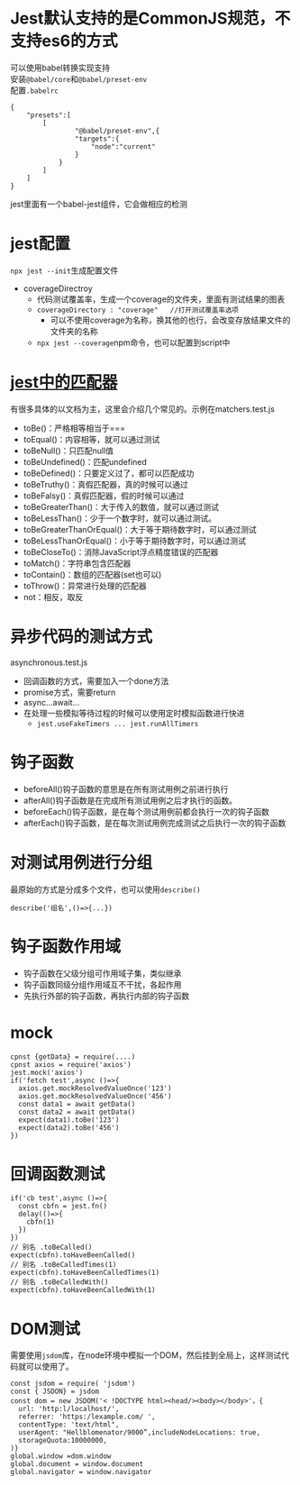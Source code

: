 # Jest默认支持的是CommonJS规范，不支持es6的方式
可以使用babel转换实现支持  
安装``@babel/core``和``@babel/preset-env``  
配置``.babelrc``
```
{
    "presets":[
        [
                "@babel/preset-env",{
                "targets":{
                    "node":"current"
                }
            }
        ]
    ]
}
```
jest里面有一个babel-jest组件，它会做相应的检测

# jest配置
``npx jest --init``生成配置文件  
- coverageDirectroy
  - 代码测试覆盖率，生成一个coverage的文件夹，里面有测试结果的图表
  - ``coverageDirectory : "coverage"   //打开测试覆盖率选项``
    - 可以不使用coverage为名称，换其他的也行，会改变存放结果文件的文件夹的名称
  - ``npx jest --coverage``npm命令，也可以配置到script中

# [jest中的匹配器](https://jestjs.io/docs/zh-Hans/expect)
有很多具体的以文档为主，这里会介绍几个常见的。示例在matchers.test.js
- toBe()：严格相等相当于===
- toEqual()：内容相等，就可以通过测试
- toBeNull()：只匹配null值
- toBeUndefined()：匹配undefined
- toBeDefined()：只要定义过了，都可以匹配成功
- toBeTruthy()：真假匹配器，真的时候可以通过
- toBeFalsy()：真假匹配器，假的时候可以通过
- toBeGreaterThan()：大于传入的数值，就可以通过测试
- toBeLessThan()：少于一个数字时，就可以通过测试。
- toBeGreaterThanOrEqual()：大于等于期待数字时，可以通过测试
- toBeLessThanOrEqual()：小于等于期待数字时，可以通过测试
- toBeCloseTo()：消除JavaScript浮点精度错误的匹配器
- toMatch()：字符串包含匹配器
- toContain()：数组的匹配器(set也可以)
- toThrow()：异常进行处理的匹配器
- not：相反，取反

# 异步代码的测试方式
asynchronous.test.js
- 回调函数的方式，需要加入一个done方法
- promise方式，需要return
- async...await...
- 在处理一些模拟等待过程的时候可以使用定时模拟函数进行快进
  - ``jest.useFakeTimers ... jest.runAllTimers``

# 钩子函数
- beforeAll()钩子函数的意思是在所有测试用例之前进行执行
- afterAll()钩子函数是在完成所有测试用例之后才执行的函数。
- beforeEach()钩子函数，是在每个测试用例前都会执行一次的钩子函数
- afterEach()钩子函数，是在每次测试用例完成测试之后执行一次的钩子函数

# 对测试用例进行分组
最原始的方式是分成多个文件，也可以使用``describe()``
```
describe('组名',()=>{...})
```

# 钩子函数作用域
- 钩子函数在父级分组可作用域子集，类似继承
- 钩子函数同级分组作用域互不干扰，各起作用
- 先执行外部的钩子函数，再执行内部的钩子函数
  
# mock
```
cpnst {getData} = require(....)
cpnst axios = require('axios')
jest.mock('axios')
if('fetch test',async ()=>{
  axios.get.mockResolvedValueOnce('123')
  axios.get.mockResolvedValueOnce('456')
  const data1 = await getData()
  const data2 = await getData()
  expect(data1).toBe('123')
  expect(data2).toBe('456')
})
```
# 回调函数测试
```
if('cb test',async ()=>{
  const cbfn = jest.fn() 
  delay(()=>{
    cbfn(1)
  })
})
// 别名 .toBeCalled()
expect(cbfn).toHaveBeenCalled()
// 别名 .toBeCalledTimes(1)
expect(cbfn).toHaveBeenCalledTimes(1)
// 别名 .toBeCalledWith()
expect(cbfn).toHaveBeenCalledWith(1)
```
# DOM测试
需要使用``jsdom``库，在node环境中模拟一个DOM，然后挂到全局上，这样测试代码就可以使用了。
```
const jsdom = require( 'jsdom') 
const { JSDON} = jsdom
const dom = new JSDOM('< !DOCTYPE html><head/><body></body>'，{
  url: 'http:l/localhost/',
  referrer: 'https:/lexample.com/ ',
  contentType: 'text/html",
  userAgent: "Hellblomenator/9000”,includeNodeLocations: true,
  storageQuota:10000000,
)}
global.window =dom.window
global.document = window.document
global.navigator = window.navigator
```